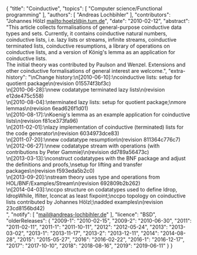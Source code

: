{
    "title": "Coinductive",
    "topics": [
        "Computer science/Functional programming"
    ],
    "authors": [
        "Andreas Lochbihler"
    ],
    "contributors": "Johannes Hölzl <mailto:hoelzl@in.tum.de>",
    "date": "2010-02-12",
    "abstract": "This article collects formalisations of general-purpose coinductive data types and sets. Currently, it contains coinductive natural numbers, coinductive lists, i.e. lazy lists or streams, infinite streams, coinductive terminated lists, coinductive resumptions, a library of operations on coinductive lists, and a version of König's lemma as an application for coinductive lists.<br>The initial theory was contributed by Paulson and Wenzel. Extensions and other coinductive formalisations of general interest are welcome.",
    "extra-history": "\nChange history:\n[2010-06-10]:\ncoinductive lists: setup for quotient package\n(revision 015574f3bf3c)<br>\n[2010-06-28]:\nnew codatatype terminated lazy lists\n(revision e12de475c558)<br>\n[2010-08-04]:\nterminated lazy lists: setup for quotient package;\nmore lemmas\n(revision 6ead626f1d01)<br>\n[2010-08-17]:\nKoenig's lemma as an example application for coinductive lists\n(revision f81ce373fa96)<br>\n[2011-02-01]:\nlazy implementation of coinductive (terminated) lists for the code generator\n(revision 6034973dce83)<br>\n[2011-07-20]:\nnew codatatype resumption\n(revision 811364c776c7)<br>\n[2012-06-27]:\nnew codatatype stream with operations (with contributions by Peter Gammie)\n(revision dd789a56473c)<br>\n[2013-03-13]:\nconstruct codatatypes with the BNF package and adjust the definitions and proofs,\nsetup for lifting and transfer packages\n(revision f593eda5b2c0)<br>\n[2013-09-20]:\nstream theory uses type and operations from HOL/BNF/Examples/Stream\n(revision 692809b2b262)<br>\n[2014-04-03]:\nccpo structure on codatatypes used to define ldrop, ldropWhile, lfilter, lconcat as least fixpoint;\nccpo topology on coinductive lists contributed by Johannes Hölzl;\nadded examples\n(revision 23cd8156bd42)<br>",
    "notify": [
        "mail@andreas-lochbihler.de"
    ],
    "licence": "BSD",
    "olderReleases": {
        "2009-1": "2010-02-15",
        "2009-2": "2010-06-30",
        "2011": "2011-02-11",
        "2011-1": "2011-10-11",
        "2012": "2012-05-24",
        "2013": "2013-03-02",
        "2013-1": "2013-11-17",
        "2013-2": "2013-12-11",
        "2014": "2014-08-28",
        "2015": "2015-05-27",
        "2016": "2016-02-22",
        "2016-1": "2016-12-17",
        "2017": "2017-10-10",
        "2018": "2018-08-16",
        "2019": "2019-06-11"
    }
}